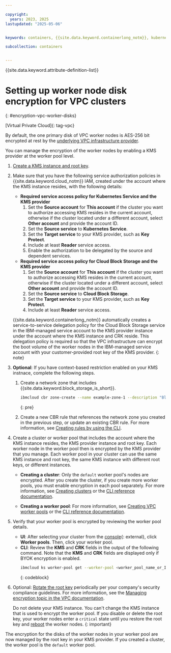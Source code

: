 ```yaml
---

copyright: 
  years: 2023, 2025
lastupdated: "2025-05-06"


keywords: containers, {{site.data.keyword.containerlong_notm}}, kubernetes, red hat, encrypt, security, kms, root key, crk

subcollection: containers


---
```


{{site.data.keyword.attribute-definition-list}}

# Setting up worker node disk encryption for VPC clusters
{: #encryption-vpc-worker-disks}

[Virtual Private Cloud]{: tag-vpc}


By default, the one primary disk of VPC worker nodes is AES-256 bit encrypted at rest by the [underlying VPC infrastructure provider](/docs/vpc?topic=vpc-block-storage-about#vpc-storage-encryption).


You can manage the encryption of the worker nodes by enabling a KMS provider at the worker pool level.

1. [Create a KMS instance and root key](/docs/containers?topic=containers-encryption-setup).
2. Make sure that you have the following service authorization policies in {{site.data.keyword.cloud_notm}} IAM, created under the account where the KMS instance resides, with the following details:
    - **Required service access policy for Kubernetes Service and the KMS provider**
        1. Set the **Source account** for **This account** if the cluster you want to authorize accessing KMS resides in the current account, otherwise if the cluster located under a different account, select **Other account** and provide the account ID.
        2. Set the **Source service** to **Kubernetes Service**.
        3. Set the **Target service** to your KMS provider, such as **Key Protect**.
        4. Include at least **Reader** service access.
        5. Enable the authorization to be delegated by the source and dependent services.
    - **Required service access policy for Cloud Block Storage and the KMS provider**
        1. Set the **Source account** for **This account** if the cluster you want to authorize accessing KMS resides in the current account, otherwise if the cluster located under a different account, select **Other account** and provide the account ID.
        2. Set the **Source service** to **Cloud Block Storage**.
        3. Set the **Target service** to your KMS provider, such as **Key Protect**.
        4. Include at least **Reader** service access.

    {{site.data.keyword.containerlong_notm}} automatically creates a service-to-service delegation policy for the Cloud Block Storage service in the IBM-managed service account to the KMS provider instance under the account where the KMS instance and CRK reside. This delegation policy is required so that the VPC infrastructure can encrypt the boot volume of the worker nodes in the IBM-managed service account with your customer-provided root key of the KMS provider. 
    {: note}

1. **Optional**: If you have context-based restriction enabled on your KMS instnace, complete the following steps.

    1. Create a network zone that includes {{site.data.keyword.block_storage_is_short}}.

        ```sh
        ibmcloud cbr zone-create --name example-zone-1 --description "Block Storage" --service-ref service_name=server-protect
        ```
        {: pre}

    1. Create a new CBR rule that references the network zone you created in the previous step, or update an existing CBR rule. For more information, see [Creating rules by using the CLI](/docs/account?topic=account-context-restrictions-create&interface=cli#context-restrictions-create-rules-cli).


1. Create a cluster or worker pool that includes the account where the KMS instance resides, the KMS provider instance and root key. Each worker node in the worker pool then is encrypted by the KMS provider that you manage. Each worker pool in your cluster can use the same KMS instance and root key, the same KMS instance with different root keys, or different instances.
    - **Creating a cluster**: Only the `default` worker pool's nodes are encrypted. After you create the cluster, if you create more worker pools, you must enable encryption in each pool separately. For more information, see [Creating clusters](/docs/containers?topic=containers-cluster-create-vpc-gen2&interface=ui) or the [CLI reference documentation](/docs/containers?topic=containers-kubernetes-service-cli#cli_cluster-create-vpc-gen2).

    - **Creating a worker pool**: For more information, see [Creating VPC worker pools](/docs/containers?topic=containers-add-workers-vpc#vpc_add_pool) or the [CLI reference documentation](/docs/containers?topic=containers-kubernetes-service-cli#cli_worker_pool_create_vpc_gen2).


1. Verify that your worker pool is encrypted by reviewing the worker pool details.
    - **UI**: After selecting your cluster from the [console](https://cloud.ibm.com/containers/cluster-management/clusters){: external}, click **Worker pools**. Then, click your worker pool.
    - **CLI**: Review the **KMS** and **CRK** fields in the output of the following command. Note that the **KMS** and **CRK** fields are displayed only if BYOK encryption is enabled.
        ```sh
        ibmcloud ks worker-pool get --worker-pool <worker_pool_name_or_ID> --cluster <cluster_name_or_ID>
        ```
        {: codeblock}

1. Optional: [Rotate the root key](/docs/vpc?topic=vpc-vpc-encryption-managing&interface=ui) periodically per your company's security compliance guidelines. For more information, see the [Managing encryption topic in the VPC documentation](/docs/vpc?topic=vpc-vpc-encryption-managing).

    Do not delete your KMS instance. You can't change the KMS instance that is used to encrypt the worker pool. If you disable or delete the root key, your worker nodes enter a `critical` state until you restore the root key and [reboot](/docs/containers?topic=containers-kubernetes-service-cli#cs_worker_reboot) the worker nodes.
    {: important}

The encryption for the disks of the worker nodes in your worker pool are now managed by the root key in your KMS provider. If you created a cluster, the worker pool is the `default` worker pool.
